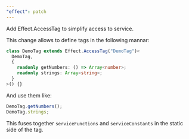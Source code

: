 ```yaml
---
"effect": patch
---
```


Add Effect.AccessTag to simplify access to service.

This change allows to define tags in the following mannar:

```ts
class DemoTag extends Effect.AccessTag("DemoTag")<
  DemoTag,
  {
    readonly getNumbers: () => Array<number>;
    readonly strings: Array<string>;
  }
>() {}
```

And use them like:

```ts
DemoTag.getNumbers();
DemoTag.strings;
```

This fuses together `serviceFunctions` and `serviceConstants` in the static side of the tag.
